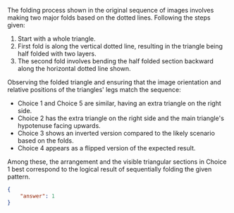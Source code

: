 The folding process shown in the original sequence of images involves making two major folds based on the dotted lines. Following the steps given:

1. Start with a whole triangle.
2. First fold is along the vertical dotted line, resulting in the triangle being half folded with two layers.
3. The second fold involves bending the half folded section backward along the horizontal dotted line shown.

Observing the folded triangle and ensuring that the image orientation and relative positions of the triangles' legs match the sequence:

- Choice 1 and Choice 5 are similar, having an extra triangle on the right side.
- Choice 2 has the extra triangle on the right side and the main triangle's hypotenuse facing upwards.
- Choice 3 shows an inverted version compared to the likely scenario based on the folds.
- Choice 4 appears as a flipped version of the expected result.

Among these, the arrangement and the visible triangular sections in Choice 1 best correspond to the logical result of sequentially folding the given pattern.

```json
{
    "answer": 1
}
```